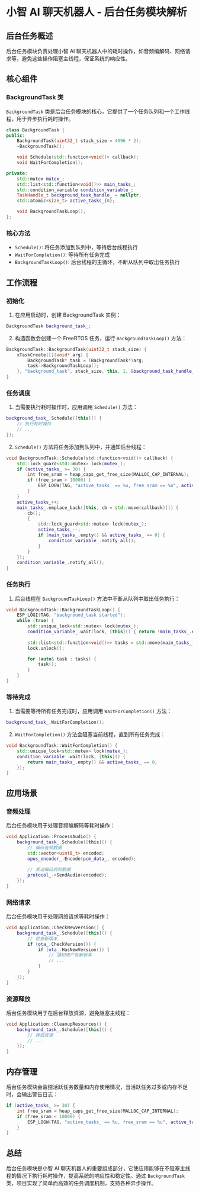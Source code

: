# 小智 AI 聊天机器人 - 后台任务模块解析

## 后台任务概述

后台任务模块负责处理小智 AI 聊天机器人中的耗时操作，如音频编解码、网络请求等，避免这些操作阻塞主线程，保证系统的响应性。

## 核心组件

### BackgroundTask 类

`BackgroundTask` 类是后台任务模块的核心，它提供了一个任务队列和一个工作线程，用于异步执行耗时操作。 

```cpp
class BackgroundTask {
public:
    BackgroundTask(uint32_t stack_size = 4096 * 2);
    ~BackgroundTask();

    void Schedule(std::function<void()> callback);
    void WaitForCompletion();

private:
    std::mutex mutex_;
    std::list<std::function<void()>> main_tasks_;
    std::condition_variable condition_variable_;
    TaskHandle_t background_task_handle_ = nullptr;
    std::atomic<size_t> active_tasks_{0};

    void BackgroundTaskLoop();
};
```

### 核心方法

- `Schedule()`: 将任务添加到队列中，等待后台线程执行
- `WaitForCompletion()`: 等待所有任务完成
- `BackgroundTaskLoop()`: 后台线程的主循环，不断从队列中取出任务执行

## 工作流程

### 初始化

1. 在应用启动时，创建 BackgroundTask 实例：

```cpp
BackgroundTask background_task_;
```

2. 构造函数会创建一个 FreeRTOS 任务，运行 `BackgroundTaskLoop()` 方法：

```cpp
BackgroundTask::BackgroundTask(uint32_t stack_size) {
    xTaskCreate([](void* arg) {
        BackgroundTask* task = (BackgroundTask*)arg;
        task->BackgroundTaskLoop();
    }, "background_task", stack_size, this, 1, &background_task_handle_);
}
```

### 任务调度

1. 当需要执行耗时操作时，应用调用 `Schedule()` 方法：

```cpp
background_task_.Schedule([this]() {
    // 执行耗时操作
    // ...
});
```

2. `Schedule()` 方法将任务添加到队列中，并通知后台线程：

```cpp
void BackgroundTask::Schedule(std::function<void()> callback) {
    std::lock_guard<std::mutex> lock(mutex_);
    if (active_tasks_ >= 30) {
        int free_sram = heap_caps_get_free_size(MALLOC_CAP_INTERNAL);
        if (free_sram < 10000) {
            ESP_LOGW(TAG, "active_tasks_ == %u, free_sram == %u", active_tasks_.load(), free_sram);
        }
    }
    active_tasks_++;
    main_tasks_.emplace_back([this, cb = std::move(callback)]() {
        cb();
        {
            std::lock_guard<std::mutex> lock(mutex_);
            active_tasks_--;
            if (main_tasks_.empty() && active_tasks_ == 0) {
                condition_variable_.notify_all();
            }
        }
    });
    condition_variable_.notify_all();
}
```

### 任务执行

1. 后台线程在 `BackgroundTaskLoop()` 方法中不断从队列中取出任务执行：

```cpp
void BackgroundTask::BackgroundTaskLoop() {
    ESP_LOGI(TAG, "background_task started");
    while (true) {
        std::unique_lock<std::mutex> lock(mutex_);
        condition_variable_.wait(lock, [this]() { return !main_tasks_.empty(); });
        
        std::list<std::function<void()>> tasks = std::move(main_tasks_);
        lock.unlock();

        for (auto& task : tasks) {
            task();
        }
    }
}
```

### 等待完成

1. 当需要等待所有任务完成时，应用调用 `WaitForCompletion()` 方法：

```cpp
background_task_.WaitForCompletion();
```

2. `WaitForCompletion()` 方法会阻塞当前线程，直到所有任务完成：

```cpp
void BackgroundTask::WaitForCompletion() {
    std::unique_lock<std::mutex> lock(mutex_);
    condition_variable_.wait(lock, [this]() {
        return main_tasks_.empty() && active_tasks_ == 0;
    });
}
```

## 应用场景

### 音频处理

后台任务模块用于处理音频编解码等耗时操作：

```cpp
void Application::ProcessAudio() {
    background_task_.Schedule([this]() {
        // 编码音频数据
        std::vector<uint8_t> encoded;
        opus_encoder_.Encode(pcm_data_, encoded);
        
        // 发送编码后的数据
        protocol_->SendAudio(encoded);
    });
}
```

### 网络请求

后台任务模块用于处理网络请求等耗时操作：

```cpp
void Application::CheckNewVersion() {
    background_task_.Schedule([this]() {
        // 检查新版本
        if (ota_.CheckVersion()) {
            if (ota_.HasNewVersion()) {
                // 通知用户有新版本
                // ...
            }
        }
    });
}
```

### 资源释放

后台任务模块用于在后台释放资源，避免阻塞主线程：

```cpp
void Application::CleanupResources() {
    background_task_.Schedule([this]() {
        // 释放资源
        // ...
    });
}
```

## 内存管理

后台任务模块会监控活跃任务数量和内存使用情况，当活跃任务过多或内存不足时，会输出警告日志：

```cpp
if (active_tasks_ >= 30) {
    int free_sram = heap_caps_get_free_size(MALLOC_CAP_INTERNAL);
    if (free_sram < 10000) {
        ESP_LOGW(TAG, "active_tasks_ == %u, free_sram == %u", active_tasks_.load(), free_sram);
    }
}
```

## 总结

后台任务模块是小智 AI 聊天机器人的重要组成部分，它使应用能够在不阻塞主线程的情况下执行耗时操作，提高系统的响应性和稳定性。通过 `BackgroundTask` 类，项目实现了简单而高效的任务调度机制，支持各种异步操作。